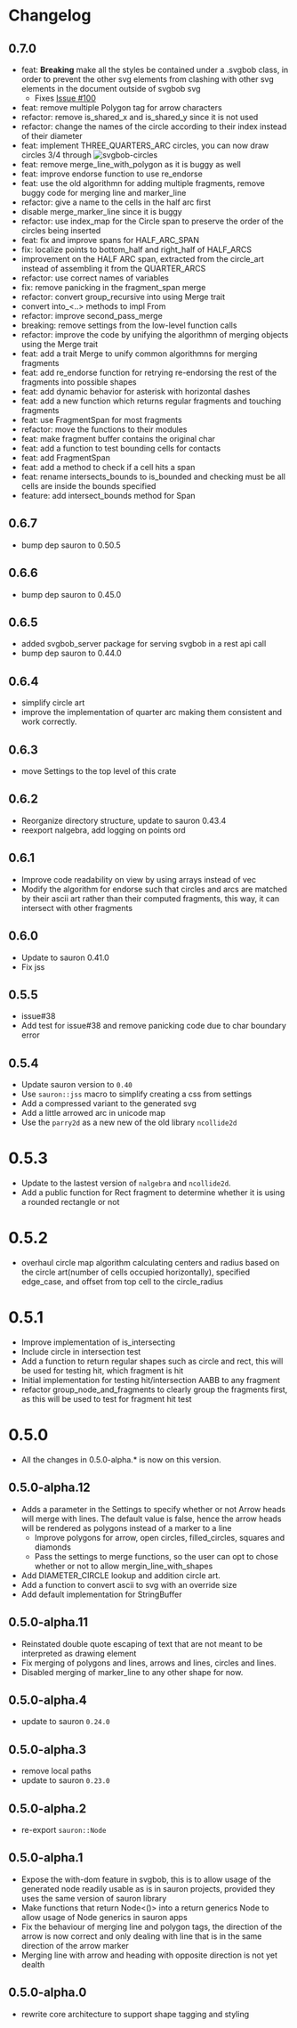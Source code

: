 # Changelog

## 0.7.0
- feat: **Breaking** make all the styles be contained under a .svgbob class, in order to prevent the other svg elements from clashing with other svg elements in the document outside of svgbob svg
   - Fixes [Issue #100](https://github.com/ivanceras/svgbob/issues/100)
- feat: remove multiple Polygon tag for arrow characters
- refactor: remove is_shared_x and is_shared_y since it is not used
- refactor: change the names of the circle according to their index instead of their diameter
- feat: implement THREE_QUARTERS_ARC circles, you can now draw circles 3/4 through
   ![svgbob-circles](https://user-images.githubusercontent.com/7972655/232184480-b20bc2c3-10f7-4467-8598-ef497122e3c9.png)
- feat: remove merge_line_with_polygon as it is buggy as well
- feat: improve endorse function to use re_endorse
- feat: use the old algorithmn for adding multiple fragments, remove buggy code for merging line and marker_line
- refactor: give a name to the cells in the half arc first
- disable merge_marker_line since it is buggy
- refactor: use index_map for the Circle span to preserve the order of the circles being inserted
- feat: fix and improve spans for HALF_ARC_SPAN
- fix: localize points to bottom_half and right_half of HALF_ARCS
- improvement on the HALF ARC span, extracted from the circle_art instead of assembling it from the QUARTER_ARCS
- refactor: use correct names of variables
- fix: remove panicking in the fragment_span merge
- refactor: convert group_recursive into using Merge trait
- convert into_<..> methods to impl From
- refactor: improve second_pass_merge
- breaking: remove settings from the low-level function calls
- refactor: improve the code by unifying the algorithmn of merging objects using the Merge trait
- feat: add a trait Merge to unify common algorithmns for merging fragments
- feat: add re_endorse function for retrying re-endorsing the rest of the fragments into possible shapes
- feat: add dynamic behavior for asterisk with horizontal dashes
- feat: add a new function which returns regular fragments and touching fragments
- feat: use FragmentSpan for most fragments
- refactor: move the functions to their modules
- feat: make fragment buffer contains the original char
- feat: add a function to test bounding cells for contacts
- feat: add FragmentSpan
- feat: add a method to check if a cell hits a span
- feat: rename intersects_bounds to is_bounded and checking must be all cells are inside the bounds specified
- feature: add intersect_bounds method for Span

## 0.6.7
- bump dep sauron to 0.50.5

## 0.6.6
- bump dep sauron to 0.45.0

## 0.6.5
- added svgbob_server package for serving svgbob in a rest api call
- bump dep sauron to 0.44.0

## 0.6.4

- simplify circle art
- improve the implementation of quarter arc making them consistent and work correctly.

## 0.6.3
- move Settings to the top level of this crate

## 0.6.2
- Reorganize directory structure, update to sauron 0.43.4
- reexport nalgebra, add logging on points ord

## 0.6.1
- Improve code readability on view by using arrays instead of vec
- Modify the algorithm for endorse such that circles and arcs are matched by their ascii art rather than their computed fragments, this way, it can intersect with other fragments

## 0.6.0
- Update to sauron 0.41.0
- Fix jss
## 0.5.5
- issue#38
- Add test for issue#38 and remove panicking code due to char boundary error

## 0.5.4
- Update sauron version to `0.40`
- Use `sauron::jss` macro to simplify creating a css from settings
- Add a compressed variant to the generated svg
- Add a little arrowed arc in unicode map
- Use the `parry2d` as a new new of the old library `ncollide2d`

# 0.5.3
- Update to the lastest version of `nalgebra` and `ncollide2d`.
- Add a public function for Rect fragment to determine whether it is using a rounded rectangle or not

# 0.5.2
- overhaul circle map algorithm calculating centers and radius based on the circle art(number of cells occupied horizontally), specified edge_case, and offset from top cell to the circle_radius

# 0.5.1
- Improve implementation of is_intersecting
- Include circle in intersection test
- Add a function to return regular shapes such as circle and rect, this will be used for testing hit, which fragment is hit
- Initial implementation for testing hit/intersection AABB to any fragment
- refactor group_node_and_fragments to clearly group the fragments first, as this will be used to test for fragment hit test

# 0.5.0
- All the changes in 0.5.0-alpha.* is now on this version.

## 0.5.0-alpha.12
- Adds a parameter in the Settings to specify whether or not Arrow heads will merge with lines. The default value is false, hence the arrow heads will be rendered as polygons instead of a marker to a line
    - Improve polygons for arrow, open circles, filled_circles, squares and diamonds
    - Pass the settings to merge functions, so the user can opt to chose whether or not to allow mergin_line_with_shapes
- Add DIAMETER_CIRCLE lookup and addition circle art.
- Add a function to convert ascii to svg with an override size
- Add default implementation for StringBuffer

## 0.5.0-alpha.11
- Reinstated double quote escaping of text that are not meant to be interpreted as drawing element
- Fix merging of polygons and lines, arrows and lines, circles and lines.
- Disabled merging of marker_line to any other shape for now.

## 0.5.0-alpha.4
- update to sauron `0.24.0`

## 0.5.0-alpha.3
- remove local paths
- update to sauron `0.23.0`

## 0.5.0-alpha.2
-  re-export `sauron::Node`

## 0.5.0-alpha.1
- Expose the with-dom feature in svgbob, this is to allow usage of the generated node readily usable as is in sauron projects, provided they uses the same version of sauron library
- Make functions that return Node<()> into a return generics Node<MSG> to allow usage of Node<MSG> generics in sauron apps
- Fix the behaviour of merging line and polygon tags, the direction of the arrow is now correct and only dealing with line that is in the same direction of the arrow marker
- Merging line with arrow and heading with opposite direction is not yet dealth

## 0.5.0-alpha.0
- rewrite core architecture to support shape tagging and styling
